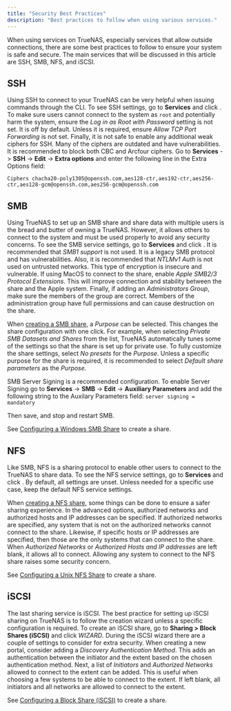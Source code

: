 ```yaml
---
title: "Security Best Practices"
description: "Best practices to follow when using various services."
---
```


When using services on TrueNAS, especially services that allow outside
connections, there are some best practices to follow to ensure your
system is safe and secure. The main services that will be discussed
in this article are SSH, SMB, NFS, and iSCSI.

## SSH

Using SSH to connect to your TrueNAS can be very helpful when issuing
commands through the CLI. To see SSH settings, go to **Services** and
click <i class="fas fa-pen"></i>. To make sure users cannot connect to
the system as `root` and potentially harm the system, ensure the
*Log in as Root with Password* setting is not set. It is off by default.
Unless it is required, ensure *Allow TCP Port Forwarding* is not set.
Finally, it is not safe to enable any additional weak ciphers for SSH.
Many of the ciphers are outdated and have vulnerabilities. It is 
recommended to block both CBC and Arcfour ciphers.
Go to **Services** -> **SSH** -> **Edit** -> **Extra options** and enter 
the following line in the Extra Options field:

`Ciphers chacha20-poly1305@openssh.com,aes128-ctr,aes192-ctr,aes256-ctr,aes128-gcm@openssh.com,aes256-gcm@openssh.com` 


## SMB

Using TrueNAS to set up an SMB share and share data with multiple users
is the bread and butter of owning a TrueNAS. However, it allows others
to connect to the system and must be used properly to avoid any
security concerns. To see the SMB service settings, go to **Services**
and click <i class="fas fa-pen"></i>. It is recommended that *SMB1
support* is not used. It is a legacy SMB protocol and has
vulnerabilities. Also, it is recommended that *NTLMv1 Auth* is not used
on untrusted networks. This type of encryption is insecure and
vulnerable. If using MacOS to connect to the share, enable
*Apple SMB2/3 Protocol Extensions*. This will improve connection and
stability between the share and the Apple system. Finally, if adding
an *Administrators Group*, make sure the members of the group are
correct. Members of the administration group have full permissions and
can cause destruction on the share.

When <a href="/docs/sharing/smb/smb-share/">creating a SMB share</a>, a
*Purpose* can be selected. This changes the share configuration with
one click. For example, when selecting *Private SMB Datasets and Shares*
from the list, TrueNAS automatically tunes some of the settings so that
the share is set up for private use. To fully customize the share
settings, select *No presets* for the *Purpose*. Unless a specific
purpose for the share is required, it is recommended to select
*Default share parameters* as the *Purpose*.

SMB Server Signing is a recommended configuration. To enable Server Signing
go to **Services** -> **SMB** -> **Edit** -> **Auxiliary Parameters** and 
add the following string to the Auxilary Parameters field:
`server signing = mandatory`

Then save, and stop and restart SMB.

See <a href="/docs/sharing/smb/smb-share/"> Configuring a Windows SMB
Share</a> to create a share.

## NFS

Like SMB, NFS is a sharing protocol to enable other users to
connect to the TrueNAS to share data. To see the NFS service settings,
go to **Services** and click <i class="fas fa-pen"></i>. By default,
all settings are unset. Unless needed for a specific use case, keep
the default NFS service settings.

When <a href="/docs/sharing/nfs/nfs-share/">creating a NFS share</a>, some things can be done to
ensure a safer sharing experience. In the advanced options, authorized
networks and authorized hosts and IP addresses can be specified. If
authorized networks are specified, any system that is not on the
authorized networks cannot connect to the share. Likewise, if specific
hosts or IP addresses are specified, then those are the only
systems that can connect to the share. When *Authorized Networks* or
*Authorized Hosts and IP addresses* are left blank, it allows all to
connect. Allowing any system to connect to the NFS share raises some
security concern.

See <a href="/docs/sharing/nfs/nfs-share/">Configuring a Unix NFS Share</a> to create a share.

## iSCSI

The last sharing service is iSCSI. The best practice for setting up
iSCSI sharing on TrueNAS is to follow the creation wizard unless a
specific configuration is required. To create an iSCSI share, go to
**Sharing > Block Shares (iSCSI)** and click *WIZARD*. During the iSCSI
wizard there are a couple of settings to consider for extra security.
When creating a new portal, consider adding a *Discovery Authentication
Method*. This adds an authentication between the initiator and the
extent based on the chosen authentication method. Next, a list of
*Initiators* and *Authorized Networks* allowed to connect
to the extent can be added. This is useful when choosing a few
systems to be able to connect to the extent. If left blank, all
initiators and all networks are allowed to connect to the extent.

See <a href="/docs/sharing/iscsi/iscsi-share/">Configuring a Block Share (iSCSI)</a> to create a share.
